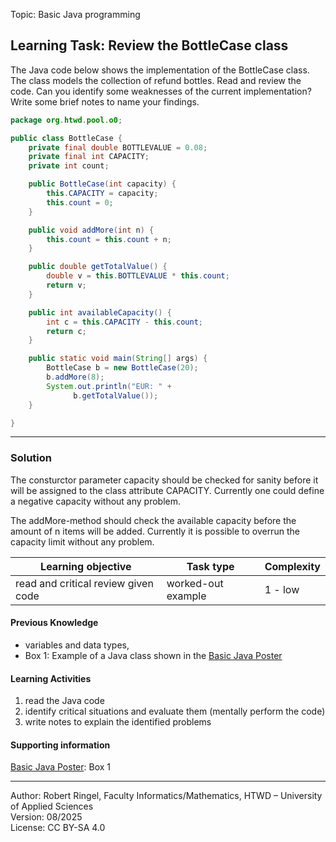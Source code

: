 Topic: Basic Java programming

## Learning Task: Review the BottleCase class

The Java code below shows the implementation of the BottleCase class. The class models the collection of refund bottles. Read and review the code. Can you identify some weaknesses of the current implementation? Write some brief notes to name your findings.

``` java
package org.htwd.pool.o0;

public class BottleCase {
    private final double BOTTLEVALUE = 0.08;
    private final int CAPACITY;
    private int count;

    public BottleCase(int capacity) {
        this.CAPACITY = capacity; 
        this.count = 0;
    }

    public void addMore(int n) {
        this.count = this.count + n;
    }

    public double getTotalValue() {
        double v = this.BOTTLEVALUE * this.count;
        return v;
    }

    public int availableCapacity() {
        int c = this.CAPACITY - this.count;
        return c;
    }

    public static void main(String[] args) {
        BottleCase b = new BottleCase(20);
        b.addMore(8);
        System.out.println("EUR: " + 
		      b.getTotalValue());
    }

}
```

---------------------------------------

### Solution

The consturctor parameter capacity should be checked for sanity before it will be assigned to the class attribute CAPACITY. Currently one could define a negative capacity without any problem.

The addMore-method should check the available capacity before the amount of n items will be added. Currently it is possible to overrun the capacity limit without any problem.

| **Learning objective**                           | **Task type**   | **Complexity** |
| ------------------------------------------------ | --------------- | -------------- |
| read and critical review given code              | worked-out example | 1 - low     |  

#### Previous Knowledge

- variables and data types,  
- Box 1: Example of a Java class shown in the [Basic Java Poster](00_JavaPoster_HK_engl.pdf)  

#### Learning Activities

1) read the Java code
2) identify critical situations and evaluate them (mentally perform the code) 
3) write notes to explain the identified problems  

#### Supporting information

[Basic Java Poster](00_JavaPoster_HK_engl.pdf): Box 1

---------------------------------------
Author: Robert Ringel, Faculty Informatics/Mathematics, HTWD – University of Applied Sciences  
Version: 08/2025            
License: CC BY-SA 4.0
